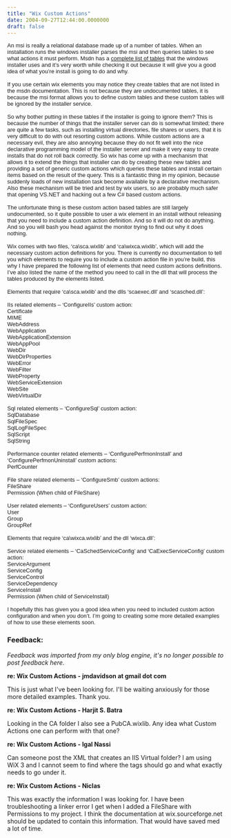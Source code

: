 ```yaml
---
title: "Wix Custom Actions"
date: 2004-09-27T12:44:00.0000000
draft: false
---
```


<P class=MsoNormal style="MARGIN: 0cm 0cm 0pt"><FONT face=Arial size=2>An msi is really a relational database made up of a number of tables. When an installation runs the windows installer parses the msi and then queries tables to see what actions it must perform. Msdn has a <A href="http://msdn.microsoft.com/library/en-us/msi/setup/database_tables.asp?frame=true">complete list of tables</A> that the windows installer uses and it&#8217;s very worth while checking it out because it will give you a good idea of what you&#8217;re install is going to do and why.</FONT></P>
<P class=MsoNormal style="MARGIN: 0cm 0cm 0pt"><?xml:namespace prefix = o ns = "urn:schemas-microsoft-com:office:office" /><o:p><FONT face=Arial size=2>&nbsp;</FONT></o:p></P>
<P class=MsoNormal style="MARGIN: 0cm 0cm 0pt"><FONT face=Arial size=2>If you use certain wix elements you may notice they create tables that are not listed in the msdn documentation. This is not because they are undocumented tables, it is because the msi format allows you to define custom tables and these custom tables will be ignored by the installer service.</FONT></P>
<P class=MsoNormal style="MARGIN: 0cm 0cm 0pt"><o:p><FONT face=Arial size=2>&nbsp;</FONT></o:p></P>
<P class=MsoNormal style="MARGIN: 0cm 0cm 0pt"><FONT face=Arial size=2>So why bother putting in these tables if the installer is going to ignore them? This is because the number of things that the installer server can do is somewhat limited; there are quite a few tasks, such as installing virtual directories, file shares or users, that it is very difficult to do with out resorting custom actions. While custom actions are a necessary evil, they are also annoying because they do not fit well into the nice declarative programming model of the installer server and make it very easy to create installs that do not roll back correctly. So wix has come up with a mechanism that allows it to extend the things that installer can do by creating these new tables and providing a set of generic custom actions which queries these tables and install certain items based on the result of the query. This is a fantastic thing in my opinion, because suddenly loads of new installation task become available by a declarative mechanism. Also these mechanism will be tried and test by wix users, so are probably much safer that opening VS.NET and hacking out a few C# based custom actions.</FONT></P>
<P class=MsoNormal style="MARGIN: 0cm 0cm 0pt"><o:p><FONT face=Arial size=2>&nbsp;</FONT></o:p></P>
<P class=MsoNormal style="MARGIN: 0cm 0cm 0pt"><FONT face=Arial size=2>The unfortunate thing is these custom action based tables are still largely undocumented, so it quite possible to user a wix element in an install without releasing that you need to include a custom action definition. And so it will do not do anything. And so you will bash you head against the monitor trying to find out why it does nothing. </FONT></P>
<P class=MsoNormal style="MARGIN: 0cm 0cm 0pt"><o:p><FONT face=Arial size=2>&nbsp;</FONT></o:p></P>
<P class=MsoNormal style="MARGIN: 0cm 0cm 0pt"><FONT face=Arial size=2>Wix comes with two files, &#8216;ca\sca.wixlib&#8217; and &#8216;ca\wixca.wixlib&#8217;, which will add the necessary custom action definitions for you. There is currently no documentation to tell you which elements to require you to include a custom action file in you&#8217;re build, this why I have prepared the following list of elements that need custom actions definitions. I&#8217;ve also listed the name of the method you need to call in the dll that will process the tables produced by the elements listed. </FONT></P>
<P class=MsoNormal style="MARGIN: 0cm 0cm 0pt"><o:p><FONT face=Arial size=2>&nbsp;</FONT></o:p></P>
<P class=MsoNormal style="MARGIN: 0cm 0cm 0pt"><FONT face=Arial size=2>Elements that require &#8216;ca\sca.wixlib&#8217; and the dlls &#8216;scaexec.dll&#8217; and &#8216;scasched.dll&#8217;:</FONT></P>
<P class=MsoNormal style="MARGIN: 0cm 0cm 0pt"><o:p><FONT face=Arial size=2>&nbsp;</FONT></o:p></P>
<P class=MsoNormal style="MARGIN: 0cm 0cm 0pt"><FONT face=Arial size=2>IIs related elements &#8211; &#8216;ConfigureIIs&#8217; custom action:</FONT></P>
<P class=MsoNormal style="MARGIN: 0cm 0cm 0pt"><FONT face=Arial size=2>Certificate</FONT></P>
<P class=MsoNormal style="MARGIN: 0cm 0cm 0pt"><FONT face=Arial size=2>MIME</FONT></P>
<P class=MsoNormal style="MARGIN: 0cm 0cm 0pt"><FONT face=Arial size=2>WebAddress</FONT></P>
<P class=MsoNormal style="MARGIN: 0cm 0cm 0pt"><FONT face=Arial size=2>WebApplication </FONT></P>
<P class=MsoNormal style="MARGIN: 0cm 0cm 0pt"><FONT face=Arial size=2>WebApplicationExtension </FONT></P>
<P class=MsoNormal style="MARGIN: 0cm 0cm 0pt"><FONT face=Arial size=2>WebAppPool</FONT></P>
<P class=MsoNormal style="MARGIN: 0cm 0cm 0pt"><FONT face=Arial size=2>WebDir</FONT></P>
<P class=MsoNormal style="MARGIN: 0cm 0cm 0pt"><FONT face=Arial size=2>WebDirProperties</FONT></P>
<P class=MsoNormal style="MARGIN: 0cm 0cm 0pt"><FONT face=Arial size=2>WebError</FONT></P>
<P class=MsoNormal style="MARGIN: 0cm 0cm 0pt"><FONT face=Arial size=2>WebFilter</FONT></P>
<P class=MsoNormal style="MARGIN: 0cm 0cm 0pt"><FONT face=Arial size=2>WebProperty</FONT></P>
<P class=MsoNormal style="MARGIN: 0cm 0cm 0pt"><FONT face=Arial size=2>WebServiceExtension</FONT></P>
<P class=MsoNormal style="MARGIN: 0cm 0cm 0pt"><FONT face=Arial size=2>WebSite</FONT></P>
<P class=MsoNormal style="MARGIN: 0cm 0cm 0pt"><FONT face=Arial size=2>WebVirtualDir</FONT></P>
<P class=MsoNormal style="MARGIN: 0cm 0cm 0pt"><o:p><FONT face=Arial size=2>&nbsp;</FONT></o:p></P>
<P class=MsoNormal style="MARGIN: 0cm 0cm 0pt"><FONT face=Arial size=2>Sql related elements &#8211; &#8216;ConfigureSql&#8217; custom action:</FONT></P>
<P class=MsoNormal style="MARGIN: 0cm 0cm 0pt"><FONT face=Arial size=2>SqlDatabase</FONT></P>
<P class=MsoNormal style="MARGIN: 0cm 0cm 0pt"><FONT face=Arial size=2>SqlFileSpec</FONT></P>
<P class=MsoNormal style="MARGIN: 0cm 0cm 0pt"><FONT face=Arial size=2>SqlLogFileSpec</FONT></P>
<P class=MsoNormal style="MARGIN: 0cm 0cm 0pt"><FONT face=Arial size=2>SqlScript</FONT></P>
<P class=MsoNormal style="MARGIN: 0cm 0cm 0pt"><FONT face=Arial size=2>SqlString</FONT></P>
<P class=MsoNormal style="MARGIN: 0cm 0cm 0pt"><o:p><FONT face=Arial size=2>&nbsp;</FONT></o:p></P>
<P class=MsoNormal style="MARGIN: 0cm 0cm 0pt"><FONT face=Arial size=2>Performance counter related elements &#8211; &#8216;ConfigurePerfmonInstall&#8217; and &#8216;ConfigurePerfmonUninstall&#8217; custom actions:</FONT></P>
<P class=MsoNormal style="MARGIN: 0cm 0cm 0pt"><FONT face=Arial size=2>PerfCounter</FONT></P>
<P class=MsoNormal style="MARGIN: 0cm 0cm 0pt"><o:p><FONT face=Arial size=2>&nbsp;</FONT></o:p></P>
<P class=MsoNormal style="MARGIN: 0cm 0cm 0pt"><FONT face=Arial size=2>File share related elements &#8211; &#8216;ConfigureSmb&#8217; custom actions:</FONT></P>
<P class=MsoNormal style="MARGIN: 0cm 0cm 0pt"><FONT face=Arial size=2>FileShare</FONT></P>
<P class=MsoNormal style="MARGIN: 0cm 0cm 0pt"><FONT face=Arial size=2>Permission (When child of FileShare)</FONT></P>
<P class=MsoNormal style="MARGIN: 0cm 0cm 0pt"><o:p><FONT face=Arial size=2>&nbsp;</FONT></o:p></P>
<P class=MsoNormal style="MARGIN: 0cm 0cm 0pt"><FONT face=Arial size=2>User related elements &#8211; &#8216;ConfigureUsers&#8217; custom action:</FONT></P>
<P class=MsoNormal style="MARGIN: 0cm 0cm 0pt"><FONT face=Arial size=2>User</FONT></P>
<P class=MsoNormal style="MARGIN: 0cm 0cm 0pt"><FONT face=Arial size=2>Group</FONT></P>
<P class=MsoNormal style="MARGIN: 0cm 0cm 0pt"><FONT face=Arial size=2>GroupRef</FONT></P>
<P class=MsoNormal style="MARGIN: 0cm 0cm 0pt"><o:p><FONT face=Arial size=2>&nbsp;</FONT></o:p></P>
<P class=MsoNormal style="MARGIN: 0cm 0cm 0pt"><FONT face=Arial size=2>Elements that require &#8216;ca\wixca.wixlib&#8217; and the dll &#8216;wixca.dll&#8217;:</FONT></P>
<P class=MsoNormal style="MARGIN: 0cm 0cm 0pt"><o:p><FONT face=Arial size=2>&nbsp;</FONT></o:p></P>
<P class=MsoNormal style="MARGIN: 0cm 0cm 0pt"><FONT face=Arial size=2>Service related elements &#8211; &#8216;CaSchedServiceConfig&#8217; and &#8216;CaExecServiceConfig&#8217; custom action:</FONT></P>
<P class=MsoNormal style="MARGIN: 0cm 0cm 0pt"><FONT size=2><FONT face=Arial>ServiceArgument<B style="mso-bidi-font-weight: normal"><o:p></o:p></B></FONT></FONT></P>
<P class=MsoNormal style="MARGIN: 0cm 0cm 0pt"><FONT face=Arial size=2>ServiceConfig</FONT></P>
<P class=MsoNormal style="MARGIN: 0cm 0cm 0pt"><FONT face=Arial size=2>ServiceControl</FONT></P>
<P class=MsoNormal style="MARGIN: 0cm 0cm 0pt"><FONT face=Arial size=2>ServiceDependency</FONT></P>
<P class=MsoNormal style="MARGIN: 0cm 0cm 0pt"><FONT face=Arial size=2>ServiceInstall</FONT></P>
<P class=MsoNormal style="MARGIN: 0cm 0cm 0pt"><FONT face=Arial size=2>Permission (When child of ServiceInstall)</FONT></P>
<P class=MsoNormal style="MARGIN: 0cm 0cm 0pt"><o:p><FONT face=Arial size=2>&nbsp;</FONT></o:p></P>
<P class=MsoNormal style="MARGIN: 0cm 0cm 0pt"><FONT face=Arial size=2>I hopefully this has given you a good idea when you need to included custom action configuration and when you don&#8217;t. I&#8217;m going to creating some more detailed examples of how to use these elements soon.</FONT></P>

### Feedback:

*Feedback was imported from my only blog engine, it's no longer possible to post feedback here.*

**re: Wix Custom Actions - jmdavidson at gmail dot com**

This is just what I've been looking for.  I'll be waiting anxiously for those more detailed examples.  Thank you.

**re: Wix Custom Actions - Harjit S. Batra**

Looking in the CA folder I also see a PubCA.wixlib. Any idea what Custom Actions one can perform with that one?

**re: Wix Custom Actions - Igal Nassi**

Can someone post the XML that creates an IIS Virtual folder? I am using WiX 3 and I cannot seem to find where the tags should go and what exactly needs to go under it.

**re: Wix Custom Actions - Niclas**

This was exactly the information I was looking for. I have been troubleshooting a linker error I get when I added a FileShare with Permissions to my project. I think the documentation at wix.sourceforge.net should be updated to contain this information. That would have saved med a lot of time.

